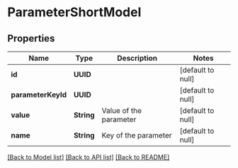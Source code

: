 # ParameterShortModel
## Properties

| Name | Type | Description | Notes |
|------------ | ------------- | ------------- | -------------|
| **id** | **UUID** |  | [default to null] |
| **parameterKeyId** | **UUID** |  | [default to null] |
| **value** | **String** | Value of the parameter | [default to null] |
| **name** | **String** | Key of the parameter | [default to null] |

[[Back to Model list]](../README.md#documentation-for-models) [[Back to API list]](../README.md#documentation-for-api-endpoints) [[Back to README]](../README.md)

